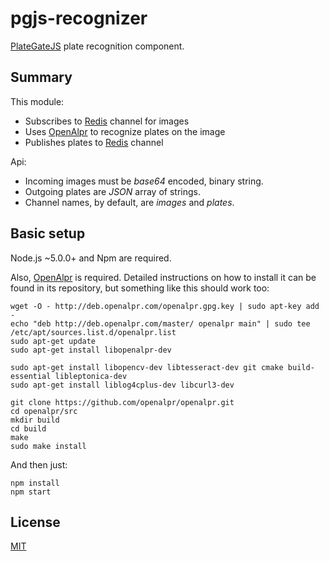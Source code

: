 # pgjs-recognizer

[PlateGateJS](https://github.com/plategatejs/pgjs-docs) plate recognition component.

## Summary

This module:

* Subscribes to [Redis](http://redis.io) channel for images
* Uses [OpenAlpr](https://github.com/openalpr/openalpr) to recognize plates on the image
* Publishes plates to [Redis](http://redis.io) channel

Api:

* Incoming images must be _base64_ encoded, binary string.
* Outgoing plates are _JSON_ array of strings.
* Channel names, by default, are _images_ and _plates_.

## Basic setup

Node.js ~5.0.0+ and Npm are required.

Also, [OpenAlpr](https://github.com/openalpr/openalpr) is required. Detailed instructions on how to install it can be found in its repository, but something like this should work too:

```
wget -O - http://deb.openalpr.com/openalpr.gpg.key | sudo apt-key add -
echo "deb http://deb.openalpr.com/master/ openalpr main" | sudo tee /etc/apt/sources.list.d/openalpr.list
sudo apt-get update
sudo apt-get install libopenalpr-dev

sudo apt-get install libopencv-dev libtesseract-dev git cmake build-essential libleptonica-dev
sudo apt-get install liblog4cplus-dev libcurl3-dev

git clone https://github.com/openalpr/openalpr.git
cd openalpr/src
mkdir build
cd build
make
sudo make install
```

And then just:

```
npm install
npm start
```

## License
[MIT](license.md)
